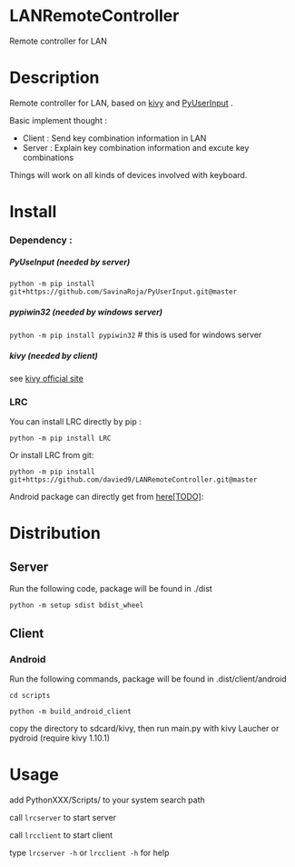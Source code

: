 # LANRemoteController
Remote controller for LAN

# Description
Remote controller for LAN, based on [kivy](https://github.com/kivy/kivy) and [PyUserInput](https://github.com/SavinaRoja/PyUserInput) .

Basic implement thought :
- Client : Send key combination information in LAN
- Server : Explain key combination information and excute key combinations
    
    
Things will work on all kinds of devices involved with keyboard.

# Install

### Dependency :

##### PyUseInput (needed by server)

`python -m pip install git+https://github.com/SavinaRoja/PyUserInput.git@master`

##### pypiwin32 (needed by windows server)

`python -m pip install pypiwin32` # this is used for windows server

##### kivy (needed by client)

see [kivy official site](https://kivy.org/doc/stable/gettingstarted/installation.html)

### LRC

You can install LRC directly by pip :

`python -m pip install LRC`

Or install LRC from git:

`python -m pip install git+https://github.com/davied9/LANRemoteController.git@master`

Android package can directly get from [here\[TODO\]]():

# Distribution

## Server

Run the following code, package will be found in ./dist

`python -m setup sdist bdist_wheel`

## Client

### Android

Run the following commands, package will be found in .dist/client/android

`cd scripts`

`python -m build_android_client`

copy the directory to sdcard/kivy, then run main.py with kivy Laucher or pydroid (require kivy 1.10.1)

# Usage

add PythonXXX/Scripts/ to your system search path

call `lrcserver` to start server

call `lrcclient` to start client

type `lrcserver -h` or `lrcclient -h` for help

